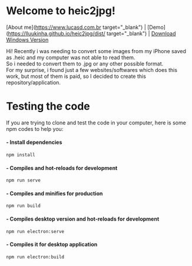 # Welcome to heic2jpg!

[About me](https://www.lucasd.com.br target="_blank") | [Demo](https://lluukinha.github.io/heic2jpg/dist/ target="_blank") | [Download Windows Version](https://github.com/lluukinha/heic2jpg/releases/download/v0.1/heic2jpg.Setup.0.1.0.exe)

Hi! Recently i was needing to convert some images from my iPhone saved as .heic and my computer was not able to read them.  
So i needed to convert them to .jpg or any other possible format.  
For my surprise, i found just a few websites/softwares which does this work, but most of them is paid, so I decided to create this repository/application.

# Testing the code

If you are trying to clone and test the code in your computer, here is some npm codes to help you:

#### - Install dependencies
```npm install```

#### - Compiles and hot-reloads for development
```npm run serve```

#### - Compiles and minifies for production
```npm run build```

#### - Compiles desktop version and hot-reloads for development
```npm run electron:serve```

#### - Compiles it for desktop application
```npm run electron:build```